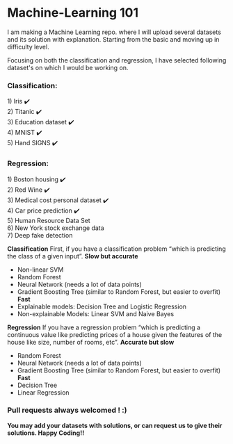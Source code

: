 # Machine-Learning 101

I am making a Machine Learning repo. where I will upload several datasets and its solution with explanation. Starting from the basic and moving up in difficulty level.

Focusing on both the classification and regression, I have selected following dataset's on which I would be working on. 

<b><h3>Classification:</h3></b>
    	1) Iris :heavy_check_mark:<br/> 
    	2) Titanic :heavy_check_mark:<br/>
    	3) Education dataset :heavy_check_mark:<br/>
    	4) MNIST :heavy_check_mark:<br/>
    	5) Hand SIGNS :heavy_check_mark:<br/> 
<b><h3>Regression:</b></h3>
    	1) Boston housing :heavy_check_mark:<br/>
    	2) Red Wine :heavy_check_mark:<br/>
    	3) Medical cost personal dataset :heavy_check_mark:<br/>
    	4) Car price prediction :heavy_check_mark:<br/>
    	5) Human Resource Data Set<br/>
    	6) New York stock exchange data<br/>
    	7) Deep fake detection<br/>
        
<b>Classification</b>
First, if you have a classification problem “which is predicting the class of a given input”.
<b>Slow but accurate</b><br>
- Non-linear SVM<br>
- Random Forest<br>
- Neural Network (needs a lot of data points)<br>
- Gradient Boosting Tree (similar to Random Forest, but easier to overfit)<br>
<b>Fast</b><br>
- Explainable models: Decision Tree and Logistic Regression<br>
- Non-explainable Models: Linear SVM and Naive Bayes<br>        

<b>Regression</b>
If you have a regression problem “which is predicting a continuous value like predicting prices of a house given the features of the house like size, number of rooms, etc”.
<b>Accurate but slow</b><br>
- Random Forest<br>
- Neural Network (needs a lot of data points)<br>
- Gradient Boosting Tree (similar to Random Forest, but easier to overfit)<br>
<b>Fast</b><br>
- Decision Tree<br>
- Linear Regression<br>

<b><h3>Pull requests always welcomed ! :) </h3></b>
<b>You may add your datasets with solutions, or can request us to give their solutions. Happy Coding!! </b>
